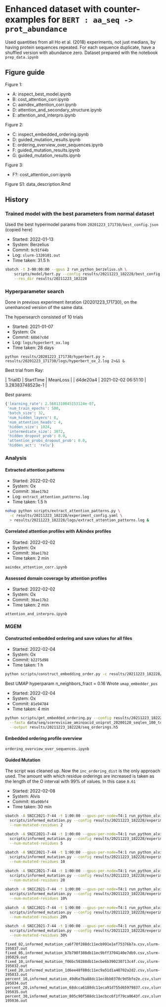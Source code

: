 # Enhanced dataset with counter-examples for `BERT : aa_seq -> prot_abundance`

Used quantities from all Ho et al. (2018) experiments, not just medians,
by having protein sequences repeated.
For each sequence duplicate, have a shuffled version with abundance zero.
Dataset prepared with the notebook `prep_data.ipynb`


## Figure guide

Figure 1:

- A: inspect_best_model.ipynb
- B: cost_attention_corr.ipynb
- C: aaindex_attention_corr.ipynb
- D: attention_and_secondary_structure.ipynb
- E: attention_and_interpro.ipynb


Figure 2:

- C: inspect_embedded_ordering.ipynb
- D: guided_mutation_results.ipynb
- E: ordering_overview_over_sequences.ipynb
- F: guided_mutation_results.ipynb
- G: guided_mutation_results.ipynb

Figure 3:

- F?: cost_attention_corr.ipynb

Figure S1: data_description.Rmd


## History


### Trained model with the best parameters from normal dataset

Used the best hypermodel params from `20201223_171730/best_config.json`
(copied here)

* Started: 2022-01-13
* System: Berzelius
* Commit: `9c91f44b`
* Log: `slurm-1320101.out`
* Time taken: 31.5 h

```bash
sbatch -t 3-00:00:00 --gpus 2 run_python_berzelius.sh \
    scripts/model/bert.py --config results/20211223_182228/best_config.json \
    --res_dir results/20211223_182228
```


### Hyperparameter search 

Done in previous experiment iteration (20201223_171730), on the unenhanced 
version of the same data.

The hypersearch consisted of 10 trials

* Started: 2021-01-07
* System: Ox
* Commit: `68b67c0d`
* Log: `logs/hyperbert_ox.log`
* Time taken: 28 days

```shell
python results/20201223_171730/hyperbert.py > results/20201223_171730/logs/hyperbert_ox_2.log 2>&1 &
```

Best trial from Ray:

| TrialID  | StartTime           | MeanLoss         | 
| d4de20a4 | 2021-02-02 06:51:10 | 3.28383748523e-1 |

Best params:  

```python
{'learning_rate': 2.5681310045153124e-07, 
 'num_train_epochs': 500, 
 'batch_size': 32,
 'num_hidden_layers': 8, 
 'num_attention_heads': 4, 
 'hidden_size': 1024,
 'intermediate_size': 3072, 
 'hidden_dropout_prob': 0.0,
 'attention_probs_dropout_prob': 0.0, 
 'hidden_act': 'relu'}
```


### Analysis

#### Extracted attention patterns

* Started: 2022-02-02
* System: Ox
* Commit: `30ae17b2`
* Log: `extract_attention_patterns.log`
* Time taken: 1.5 h

```bash
nohup python scripts/extract_attention_patterns.py \
  -c results/20211223_182228/experiment_config.yaml \
  > results/20211223_182228/logs/extract_attention_patterns.log &
```

#### Correlated attention profiles with AAindex profiles

* Started: 2022-02-02
* System: Ox
* Commit: `30ae17b2`
* Time taken: 2 min

`aaindex_attention_corr.ipynb`

#### Assessed domain coverage by attention profiles

* Started: 2022-02-02
* System: Ox
* Commit: `30ae17b2`
* Time taken: 2 min

`attention_and_interpro.ipynb`


### MGEM

#### Constructed embedded ordering and save values for all files

* Started: 2022-02-04
* System: Ox
* Commit: `b2275d98`
* Time taken: 1 h

```bash
python scripts/construct_embedding_order.py -c results/20211223_182228/experiment_config.yaml
```

Best UMAP hyperparam n_neighbors_fract = 0.16
Wrote `umap_embedder_pos`


* Started: 2022-02-04
* System: Ox
* Commit: `81e94784`
* Time taken: 4 min


```bash
python scripts/get_embedded_ordering.py --config results/20211223_182228/experiment_config.yaml \
  --fasta data/seq/scerevisiae_aminoacid_uniprot_20200120_seqlen_100_to_1000.fasta \
  --output results/20211223_182228/seq_orderings.h5
```

#### Embedded ordering profile overview

`ordering_overview_over_sequences.ipynb`


#### Guided Mutation

The script was cleaned up. Now the `inc_ordering_dist` is the only approach used.
The amount with which residue orderings are increased is taken as the length of the
O interval with 99% of values. In this case `8.61`

* Started: 2022-02-08
* System: Alvis
* Commit: `05a90bf4`
* Time taken: 30 min

```bash
sbatch -A SNIC2021-7-44 -t 1:00:00 --gpus-per-node=T4:1 run_python_alvis_new.sh \
  scripts/informed_mutation.py --config results/20211223_182228/experiment_config.yaml \
  --num-mutated-residues 2

sbatch -A SNIC2021-7-44 -t 1:00:00 --gpus-per-node=T4:1 run_python_alvis_new.sh \
  scripts/informed_mutation.py --config results/20211223_182228/experiment_config.yaml \
  --num-mutated-residues 5
  
sbatch -A SNIC2021-7-44 -t 1:00:00 --gpus-per-node=T4:1 run_python_alvis_new.sh \
  scripts/informed_mutation.py --config results/20211223_182228/experiment_config.yaml \
  --num-mutated-residues 10
  
sbatch -A SNIC2021-7-44 -t 1:00:00 --gpus-per-node=T4:1 run_python_alvis_new.sh \
  scripts/informed_mutation.py --config results/20211223_182228/experiment_config.yaml \
  --num-mutated-residues 20
  
sbatch -A SNIC2021-7-44 -t 1:00:00 --gpus-per-node=T4:1 run_python_alvis_new.sh \
  scripts/informed_mutation.py --config results/20211223_182228/experiment_config.yaml \
  --num-mutated-residues 10%
  
sbatch -A SNIC2021-7-44 -t 1:00:00 --gpus-per-node=T4:1 run_python_alvis_new.sh \
  scripts/informed_mutation.py --config results/20211223_182228/experiment_config.yaml \
  --num-mutated-residues 20%
  
sbatch -A SNIC2021-7-44 -t 1:00:00 --gpus-per-node=T4:1 run_python_alvis_new.sh \
  scripts/informed_mutation.py --config results/20211223_182228/experiment_config.yaml \
  --num-mutated-residues 30% 
```

```csv
fixed_02,informed_mutation_ca6f70f288dc11ecb991e1ef75376b7a.csv,slurm-195037.out
fixed_05,informed_mutation_b7b798f388db11ec9bff3704140e7db9.csv,slurm-195029.out
fixed_10,informed_mutation_f06bc50288db11ecbe6b390230713c4f.csv,slurm-195032.out
fixed_20,informed_mutation_1d6ee48f88dc11ec9a51d1a48702a2d2.csv,slurm-195033.out
percent_10,informed_mutation_49d6e7ba88dc11ec8bb0370c9d5bfe2e.csv,slurm-195034.out
percent_20,informed_mutation_68dcca6188dc11eca91d755d65979837.csv,slurm-195035.out
percent_30,informed_mutation_805c90f588dc11ecbcc6f1f79ca0643f.csv,slurm-195036.out
```

